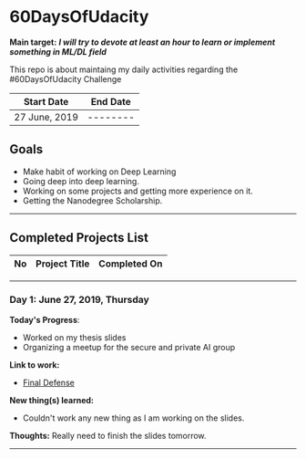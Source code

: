# 60DaysOfUdacity
**Main target:** ***I will try to devote at least an hour to learn or implement something in ML/DL field***

This repo is about maintaing my daily activities regarding the #60DaysOfUdacity Challenge

|  Start Date | End Date |
| ------------ | ------------ |
| 27 June, 2019 | --------|


## Goals
- Make habit of working on Deep Learning
- Going deep into deep learning.
- Working on some projects and getting more experience on it.
- Getting the Nanodegree Scholarship.

------------

## Completed Projects List

| No  |  Project Title  |  Completed On |
| :------------: | ------------ | :------------: |

------------

### Day 1: June 27, 2019, Thursday
**Today's Progress**: 
- Worked on my thesis slides
- Organizing a meetup for the secure and private AI group

**Link to work:** 
- [Final Defense](https://docs.google.com/presentation/d/1BRIgdyDkVojueOgCJT2KHE9YMFstJSSNNpraB6Zt5Uk/edit?usp=sharing "Final Presentation Slides")

**New thing(s) learned:** 
- Couldn't work any new thing as I am working on the slides.

**Thoughts:**  Really need to finish the slides tomorrow.

------------
